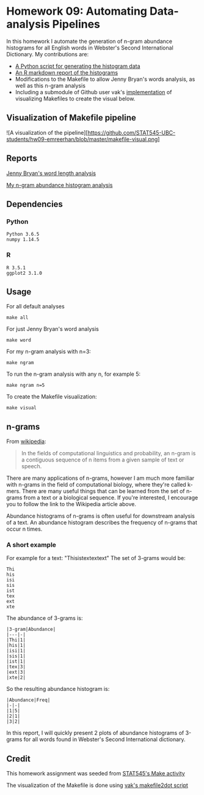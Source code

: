 # Homework 09: Automating Data-analysis Pipelines

In this homework I automate the generation of n-gram abundance histograms for all English words in Webster's Second International Dictionary. My contributions are:
* [A Python script for generating the histogram data](https://github.com/STAT545-UBC-students/hw09-emreerhan/blob/master/ngram-histogram.py)
* [An R markdown report of the histograms](https://github.com/STAT545-UBC-students/hw09-emreerhan/blob/master/ngram-report.Rmd)
* Modifications to the Makefile to allow Jenny Bryan's words analysis, as well as this n-gram analysis
* Including a submodule of Github user vak's [implementation](https://github.com/vak/makefile2dot) of visualizing Makefiles to create the visual below.

## Visualization of Makefile pipeline

![A visualization of the pipeline][https://github.com/STAT545-UBC-students/hw09-emreerhan/blob/master/makefile-visual.png]

## Reports

[Jenny Bryan's word length analysis](https://github.com/STAT545-UBC-students/hw09-emreerhan/blob/master/word-report.md)

[My n-gram abundance histogram analysis](https://github.com/STAT545-UBC-students/hw09-emreerhan/blob/master/ngram-report.md)

## Dependencies

### Python

```
Python 3.6.5
numpy 1.14.5
```

### R

```
R 3.5.1
ggplot2 3.1.0
```

## Usage

For all default analyses

```
make all
```

For just Jenny Bryan's word analysis

```
make word
```

For my n-gram analysis with n=3:

```
make ngram
```

To run the n-gram analysis with any n, for example 5:

```
make ngram n=5
```

To create the Makefile visualization:

```
make visual
```

## n-grams

From [wikipedia](https://en.wikipedia.org/wiki/N-gram):

> In the fields of computational linguistics and probability, an n-gram is a contiguous sequence of n items from a given sample of text or speech.

There are many applications of n-grams, however I am much more familiar with n-grams in the field of computational biology, where they're called k-mers. There are many useful things that can be learned from the set of n-grams from a text or a biological sequence. If you're interested, I encourage you to follow the link to the Wikipedia article above.

Abundance histograms of n-grams is often useful for downstream analysis of a text. An abundance histogram describes the frequency of n-grams that occur n times.

### A short example

For example for a text: "Thisistextextext" The set of 3-grams would be:

```
Thi
his
isi
sis
ist
tex
ext
xte
```
The abundance of 3-grams is:

```
|3-gram|Abundance|
|---|-|
|Thi|1|
|his|1|
|isi|1|
|sis|1|
|ist|1|
|tex|3|
|ext|3|
|xte|2|
```

So the resulting abundance histogram is:
```
|Abundance|Freq|
|-|-|
|1|5|
|2|1|
|3|2|
```

In this report, I will quickly present 2 plots of abundance histograms of 3-grams for all words found in Webster's Second International dictionary.

## Credit

This homework assignment was seeded from [STAT545's Make activity](https://github.com/STAT545-UBC/make-activity)

The visualization of the Makefile is done using [vak's makefile2dot script](https://github.com/vak/makefile2dot)
